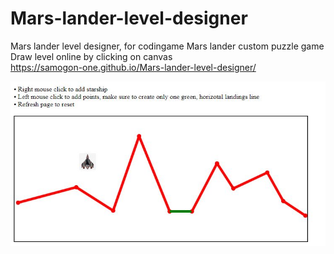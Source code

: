 # Mars-lander-level-designer
Mars lander level designer, for codingame Mars lander custom puzzle game <br>
Draw level online by clicking on canvas <br>
https://samogon-one.github.io/Mars-lander-level-designer/

<img src=screenshot.jpg></img>
